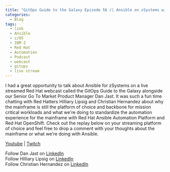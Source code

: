 ```yaml
---
title: "GitOps Guide to the Galaxy Episode 56 /| Ansible on zSystems with IBM "
categories:
  - Blog
tags:
  - link
  - Ansible
  - z/OS 
  - IBM Z 
  - Red Hat
  - Automation
  - Podcast
  - webcast
  - gitops
  - live stream
---
```


I had a great opportunity to talk about Ansible for zSystems on a live streamed Red Hat webcast called the GitOps Guide to the Galaxy alongside our Senior Go To Market Product Manager Dan Jast. It was such a fun time chatting with Red Hatters Hilliary Lipsig and Christian Hernandez about why the mainframe is still the platform of choice and backbone for mission critical workloads and what we're doing to standardize the automation experience for the mainframe with Red Hat Ansible Automation Platform and Red Hat OpenShift. Check out the replay below on your streaming platform of choice and feel free to drop a comment with your thoughts about the mainframe or what we're doing with Ansible. 

<a href="https://youtu.be/ZiIuu0spnp0" target="_blank">Youtube</a> | <a href="https://www.twitch.tv/videos/1773480918" target="_blank">Twitch</a> 

Follow Dan Jast on [LinkedIn](https://www.linkedin.com/in/daniel-jast-863598123/)  
Follow Hilliary Lipsig on [LinkedIn](https://www.linkedin.com/in/hilliary-lipsig-a5935245/)  
Follow Christian Hernandez on [LinkedIn](https://www.linkedin.com/in/chernandez1982/)